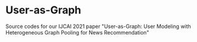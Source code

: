 # User-as-Graph
Source codes for our IJCAI 2021 paper "User-as-Graph: User Modeling with Heterogeneous Graph Pooling for News Recommendation"
